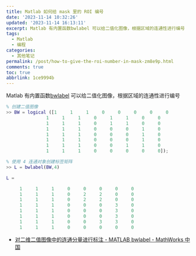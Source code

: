 ```yaml
---
title: Matlab 如何给 mask 里的 ROI 编号
date: '2023-11-14 10:32:26'
updated: '2023-11-14 16:13:11'
excerpt: Matlab 有内置函数bwlabel 可以给二值化图像，根据区域的连通性进行编号
tags:
  - Matlab
  - 编程
categories:
  - 其他笔记
permalink: /post/how-to-give-the-roi-number-in-mask-zm8e9p.html
comments: true
toc: true
abbrlink: 1ce9994b
---
```




Matlab 有内置函数[bwlabel](https://ww2.mathworks.cn/help/images/ref/bwlabel.html) 可以给二值化图像，根据区域的连通性进行编号

```matlab
% 创建二值图像
>> BW = logical ([1     1     1     0     0     0     0     0
               1     1     1     0     1     1     0     0
               1     1     1     0     1     1     0     0
               1     1     1     0     0     0     1     0
               1     1     1     0     0     0     1     0
               1     1     1     0     0     0     1     0
               1     1     1     0     0     1     1     0
               1     1     1     0     0     0     0     0]);

% 使用 4 连通对象创建标签矩阵
>> L = bwlabel(BW,4)

L =

     1     1     1     0     0     0     0     0
     1     1     1     0     2     2     0     0
     1     1     1     0     2     2     0     0
     1     1     1     0     0     0     3     0
     1     1     1     0     0     0     3     0
     1     1     1     0     0     0     3     0
     1     1     1     0     0     3     3     0
     1     1     1     0     0     0     0     0
```

* [对二维二值图像中的连通分量进行标注 - MATLAB bwlabel - MathWorks 中国](https://ww2.mathworks.cn/help/images/ref/bwlabel.html)
